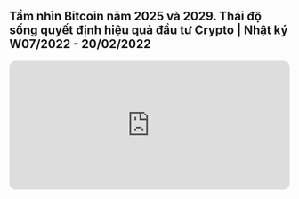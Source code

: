 ## Tầm nhìn Bitcoin năm 2025 và 2029. Thái độ sống quyết định hiệu quả đầu tư Crypto | Nhật ký W07/2022 - 20/02/2022

<iframe style="border-radius:12px" src="https://open.spotify.com/embed/episode/43I0nPLJf2saOWJoJ6rnCP?utm_source=generator" width="100%" height="232" frameBorder="0" allowfullscreen="" allow="autoplay; clipboard-write; encrypted-media; fullscreen; picture-in-picture"></iframe>